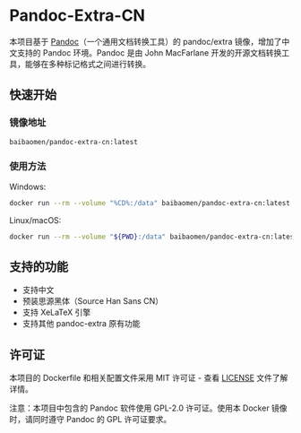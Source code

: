 # Pandoc-Extra-CN

本项目基于 [Pandoc](https://github.com/jgm/pandoc)（一个通用文档转换工具）的 pandoc/extra 镜像，增加了中文支持的 Pandoc 环境。Pandoc 是由 John MacFarlane 开发的开源文档转换工具，能够在多种标记格式之间进行转换。

## 快速开始

### 镜像地址

```bash
baibaomen/pandoc-extra-cn:latest
```

### 使用方法

Windows:
```bash
docker run --rm --volume "%CD%:/data" baibaomen/pandoc-extra-cn:latest test-chinese.md -o test-chinese.pdf --pdf-engine=xelatex -V CJKmainfont="Source Han Sans CN"
```

Linux/macOS:
```bash
docker run --rm --volume "${PWD}:/data" baibaomen/pandoc-extra-cn:latest test-chinese.md -o test-chinese.pdf --pdf-engine=xelatex -V CJKmainfont="Source Han Sans CN"
```

## 支持的功能

- 支持中文
- 预装思源黑体（Source Han Sans CN）
- 支持 XeLaTeX 引擎
- 支持其他 pandoc-extra 原有功能

## 许可证

本项目的 Dockerfile 和相关配置文件采用 MIT 许可证 - 查看 [LICENSE](LICENSE) 文件了解详情。

注意：本项目中包含的 Pandoc 软件使用 GPL-2.0 许可证。使用本 Docker 镜像时，请同时遵守 Pandoc 的 GPL 许可证要求。 